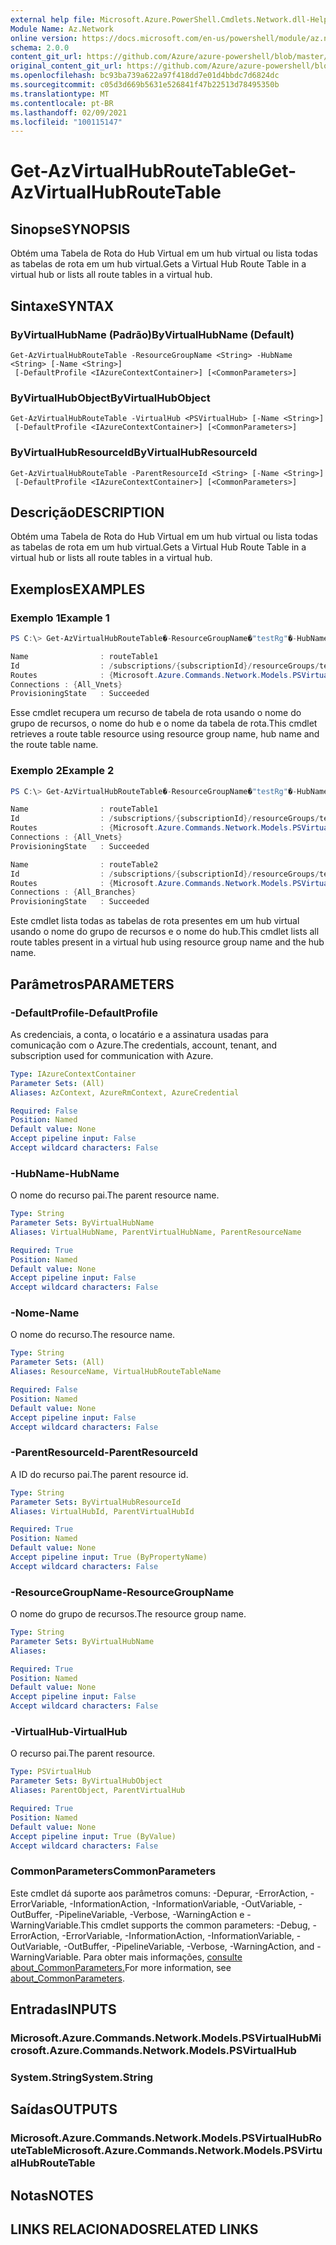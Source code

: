```yaml
---
external help file: Microsoft.Azure.PowerShell.Cmdlets.Network.dll-Help.xml
Module Name: Az.Network
online version: https://docs.microsoft.com/en-us/powershell/module/az.network/get-azvirtualhubroutetable
schema: 2.0.0
content_git_url: https://github.com/Azure/azure-powershell/blob/master/src/Network/Network/help/Get-AzVirtualHubRouteTable.md
original_content_git_url: https://github.com/Azure/azure-powershell/blob/master/src/Network/Network/help/Get-AzVirtualHubRouteTable.md
ms.openlocfilehash: bc93ba739a622a97f418dd7e01d4bbdc7d6824dc
ms.sourcegitcommit: c05d3d669b5631e526841f47b22513d78495350b
ms.translationtype: MT
ms.contentlocale: pt-BR
ms.lasthandoff: 02/09/2021
ms.locfileid: "100115147"
---
```

# <span data-ttu-id="de618-101">Get-AzVirtualHubRouteTable</span><span class="sxs-lookup"><span data-stu-id="de618-101">Get-AzVirtualHubRouteTable</span></span>

## <span data-ttu-id="de618-102">Sinopse</span><span class="sxs-lookup"><span data-stu-id="de618-102">SYNOPSIS</span></span>
<span data-ttu-id="de618-103">Obtém uma Tabela de Rota do Hub Virtual em um hub virtual ou lista todas as tabelas de rota em um hub virtual.</span><span class="sxs-lookup"><span data-stu-id="de618-103">Gets a Virtual Hub Route Table in a virtual hub or lists all route tables in a virtual hub.</span></span>

## <span data-ttu-id="de618-104">Sintaxe</span><span class="sxs-lookup"><span data-stu-id="de618-104">SYNTAX</span></span>

### <span data-ttu-id="de618-105">ByVirtualHubName (Padrão)</span><span class="sxs-lookup"><span data-stu-id="de618-105">ByVirtualHubName (Default)</span></span>
```
Get-AzVirtualHubRouteTable -ResourceGroupName <String> -HubName <String> [-Name <String>]
 [-DefaultProfile <IAzureContextContainer>] [<CommonParameters>]
```

### <span data-ttu-id="de618-106">ByVirtualHubObject</span><span class="sxs-lookup"><span data-stu-id="de618-106">ByVirtualHubObject</span></span>
```
Get-AzVirtualHubRouteTable -VirtualHub <PSVirtualHub> [-Name <String>]
 [-DefaultProfile <IAzureContextContainer>] [<CommonParameters>]
```

### <span data-ttu-id="de618-107">ByVirtualHubResourceId</span><span class="sxs-lookup"><span data-stu-id="de618-107">ByVirtualHubResourceId</span></span>
```
Get-AzVirtualHubRouteTable -ParentResourceId <String> [-Name <String>]
 [-DefaultProfile <IAzureContextContainer>] [<CommonParameters>]
```

## <span data-ttu-id="de618-108">Descrição</span><span class="sxs-lookup"><span data-stu-id="de618-108">DESCRIPTION</span></span>
<span data-ttu-id="de618-109">Obtém uma Tabela de Rota do Hub Virtual em um hub virtual ou lista todas as tabelas de rota em um hub virtual.</span><span class="sxs-lookup"><span data-stu-id="de618-109">Gets a Virtual Hub Route Table in a virtual hub or lists all route tables in a virtual hub.</span></span>

## <span data-ttu-id="de618-110">Exemplos</span><span class="sxs-lookup"><span data-stu-id="de618-110">EXAMPLES</span></span>

### <span data-ttu-id="de618-111">Exemplo 1</span><span class="sxs-lookup"><span data-stu-id="de618-111">Example 1</span></span>
```powershell
PS C:\> Get-AzVirtualHubRouteTable�-ResourceGroupName�"testRg"�-HubName�"westushub"�-Name�"routeTable1"

Name                : routeTable1
Id                  : /subscriptions/{subscriptionId}/resourceGroups/testRg/providers/Microsoft.Network/virtualHubs/westushub/routeTables/routeTable1
Routes              : {Microsoft.Azure.Commands.Network.Models.PSVirtualHubRoute}
Connections : {All_Vnets}
ProvisioningState   : Succeeded
```

<span data-ttu-id="de618-112">Esse cmdlet recupera um recurso de tabela de rota usando o nome do grupo de recursos, o nome do hub e o nome da tabela de rota.</span><span class="sxs-lookup"><span data-stu-id="de618-112">This cmdlet retrieves a route table resource using resource group name, hub name and the route table name.</span></span>

### <span data-ttu-id="de618-113">Exemplo 2</span><span class="sxs-lookup"><span data-stu-id="de618-113">Example 2</span></span>
```powershell
PS C:\> Get-AzVirtualHubRouteTable�-ResourceGroupName�"testRg"�-HubName�"westushub"

Name                : routeTable1
Id                  : /subscriptions/{subscriptionId}/resourceGroups/testRg/providers/Microsoft.Network/virtualHubs/westushub/routeTables/routeTable1
Routes              : {Microsoft.Azure.Commands.Network.Models.PSVirtualHubRoute}
Connections : {All_Vnets}
ProvisioningState   : Succeeded

Name                : routeTable2
Id                  : /subscriptions/{subscriptionId}/resourceGroups/testRg/providers/Microsoft.Network/virtualHubs/westushub/routeTables/routeTable2
Routes              : {Microsoft.Azure.Commands.Network.Models.PSVirtualHubRoute}
Connections : {All_Branches}
ProvisioningState   : Succeeded
```

<span data-ttu-id="de618-114">Este cmdlet lista todas as tabelas de rota presentes em um hub virtual usando o nome do grupo de recursos e o nome do hub.</span><span class="sxs-lookup"><span data-stu-id="de618-114">This cmdlet lists all route tables present in a virtual hub using resource group name and the hub name.</span></span>

## <span data-ttu-id="de618-115">Parâmetros</span><span class="sxs-lookup"><span data-stu-id="de618-115">PARAMETERS</span></span>

### <span data-ttu-id="de618-116">-DefaultProfile</span><span class="sxs-lookup"><span data-stu-id="de618-116">-DefaultProfile</span></span>
<span data-ttu-id="de618-117">As credenciais, a conta, o locatário e a assinatura usadas para comunicação com o Azure.</span><span class="sxs-lookup"><span data-stu-id="de618-117">The credentials, account, tenant, and subscription used for communication with Azure.</span></span>

```yaml
Type: IAzureContextContainer
Parameter Sets: (All)
Aliases: AzContext, AzureRmContext, AzureCredential

Required: False
Position: Named
Default value: None
Accept pipeline input: False
Accept wildcard characters: False
```

### <span data-ttu-id="de618-118">-HubName</span><span class="sxs-lookup"><span data-stu-id="de618-118">-HubName</span></span>
<span data-ttu-id="de618-119">O nome do recurso pai.</span><span class="sxs-lookup"><span data-stu-id="de618-119">The parent resource name.</span></span>

```yaml
Type: String
Parameter Sets: ByVirtualHubName
Aliases: VirtualHubName, ParentVirtualHubName, ParentResourceName

Required: True
Position: Named
Default value: None
Accept pipeline input: False
Accept wildcard characters: False
```

### <span data-ttu-id="de618-120">-Nome</span><span class="sxs-lookup"><span data-stu-id="de618-120">-Name</span></span>
<span data-ttu-id="de618-121">O nome do recurso.</span><span class="sxs-lookup"><span data-stu-id="de618-121">The resource name.</span></span>

```yaml
Type: String
Parameter Sets: (All)
Aliases: ResourceName, VirtualHubRouteTableName

Required: False
Position: Named
Default value: None
Accept pipeline input: False
Accept wildcard characters: False
```

### <span data-ttu-id="de618-122">-ParentResourceId</span><span class="sxs-lookup"><span data-stu-id="de618-122">-ParentResourceId</span></span>
<span data-ttu-id="de618-123">A ID do recurso pai.</span><span class="sxs-lookup"><span data-stu-id="de618-123">The parent resource id.</span></span>

```yaml
Type: String
Parameter Sets: ByVirtualHubResourceId
Aliases: VirtualHubId, ParentVirtualHubId

Required: True
Position: Named
Default value: None
Accept pipeline input: True (ByPropertyName)
Accept wildcard characters: False
```

### <span data-ttu-id="de618-124">-ResourceGroupName</span><span class="sxs-lookup"><span data-stu-id="de618-124">-ResourceGroupName</span></span>
<span data-ttu-id="de618-125">O nome do grupo de recursos.</span><span class="sxs-lookup"><span data-stu-id="de618-125">The resource group name.</span></span>

```yaml
Type: String
Parameter Sets: ByVirtualHubName
Aliases:

Required: True
Position: Named
Default value: None
Accept pipeline input: False
Accept wildcard characters: False
```

### <span data-ttu-id="de618-126">-VirtualHub</span><span class="sxs-lookup"><span data-stu-id="de618-126">-VirtualHub</span></span>
<span data-ttu-id="de618-127">O recurso pai.</span><span class="sxs-lookup"><span data-stu-id="de618-127">The parent resource.</span></span>

```yaml
Type: PSVirtualHub
Parameter Sets: ByVirtualHubObject
Aliases: ParentObject, ParentVirtualHub

Required: True
Position: Named
Default value: None
Accept pipeline input: True (ByValue)
Accept wildcard characters: False
```

### <span data-ttu-id="de618-128">CommonParameters</span><span class="sxs-lookup"><span data-stu-id="de618-128">CommonParameters</span></span>
<span data-ttu-id="de618-129">Este cmdlet dá suporte aos parâmetros comuns: -Depurar, -ErrorAction, -ErrorVariable, -InformationAction, -InformationVariable, -OutVariable, -OutBuffer, -PipelineVariable, -Verbose, -WarningAction e -WarningVariable.</span><span class="sxs-lookup"><span data-stu-id="de618-129">This cmdlet supports the common parameters: -Debug, -ErrorAction, -ErrorVariable, -InformationAction, -InformationVariable, -OutVariable, -OutBuffer, -PipelineVariable, -Verbose, -WarningAction, and -WarningVariable.</span></span> <span data-ttu-id="de618-130">Para obter mais informações, [consulte about_CommonParameters.](http://go.microsoft.com/fwlink/?LinkID=113216)</span><span class="sxs-lookup"><span data-stu-id="de618-130">For more information, see [about_CommonParameters](http://go.microsoft.com/fwlink/?LinkID=113216).</span></span>

## <span data-ttu-id="de618-131">Entradas</span><span class="sxs-lookup"><span data-stu-id="de618-131">INPUTS</span></span>

### <span data-ttu-id="de618-132">Microsoft.Azure.Commands.Network.Models.PSVirtualHub</span><span class="sxs-lookup"><span data-stu-id="de618-132">Microsoft.Azure.Commands.Network.Models.PSVirtualHub</span></span>

### <span data-ttu-id="de618-133">System.String</span><span class="sxs-lookup"><span data-stu-id="de618-133">System.String</span></span>

## <span data-ttu-id="de618-134">Saídas</span><span class="sxs-lookup"><span data-stu-id="de618-134">OUTPUTS</span></span>

### <span data-ttu-id="de618-135">Microsoft.Azure.Commands.Network.Models.PSVirtualHubRouteTable</span><span class="sxs-lookup"><span data-stu-id="de618-135">Microsoft.Azure.Commands.Network.Models.PSVirtualHubRouteTable</span></span>

## <span data-ttu-id="de618-136">Notas</span><span class="sxs-lookup"><span data-stu-id="de618-136">NOTES</span></span>

## <span data-ttu-id="de618-137">LINKS RELACIONADOS</span><span class="sxs-lookup"><span data-stu-id="de618-137">RELATED LINKS</span></span>
